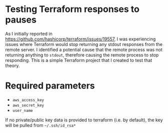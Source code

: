 # Testing Terraform responses to pauses

As I initially reported in https://github.com/hashicorp/terraform/issues/19557, I was experiencing issues where Terraform
would stop returning any stdout responses from the remote server. I identified a potential cause that the remote process
was not returning anything to `stdout`, therefore causing the remote process to stop responding. This is a simple Terraform
project that I created to test that theory.

# Required parameters

* `aws_access_key`
* `aws_secret_key`
* `user_name`

If no private/public key data is provided to terraform (i.e. by default), the key will be pulled from `~/.ssh/id_rsa*`
